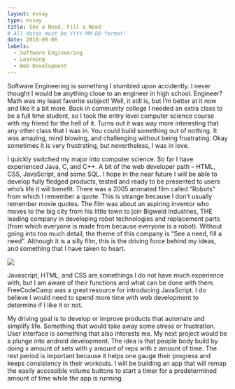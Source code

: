 ```yaml
---
layout: essay
type: essay
title: See a Need, Fill a Need
# All dates must be YYYY-MM-DD format!
date: 2018-09-06
labels:
  - Software Engineering
  - Learning
  - Web Development
---
```



  Software Engineering is something I stumbled upon accidently. I never thought I would be anything close to an engineer in high school. Engineer? Math was my least favorite subject! Well, it still is, but I’m better at it now and like it a bit more. Back in community college I needed an extra class to be a full time student, so I took the entry level computer science course with my friend for the hell of it. Turns out it was way more interesting that any other class that I was in. You could build something out of nothing. It was amazing, mind blowing, and challenging without being frustrating. Okay sometimes it is very frustrating, but nevertheless, I was in love.

  I quickly switched my major into computer science. So far I have experienced Java, C, and C++. A bit of the web developer path – HTML, CSS, JavaScript, and some SQL. I hope in the near future I will be able to develop fully fledged products, tested and ready to be presented to users who’s life it will benefit. There was a 2005 animated film called “Robots” from which I remember a quote. This is strange because I don’t usually remember movie quotes. The film was about an aspiring inventor who moves to the big city from his little town to join Bigweld Industries, THE leading company in developing robot technologies and replacement parts (from which everyone is made from because everyone is a robot). Without going into too much detail, the theme of this company is “See a need, fill a need”. Although it is a silly film, this is the driving force behind my ideas, and something that I have taken to heart.
  
  <img class="ui large floated image" src="https://i.pinimg.com/originals/c8/2b/67/c82b6758dd3cf2df271dfc8e3330c713.jpg">

  Javascript, HTML, and CSS are somethings I do not have much experience with, but I am aware of their functions and what can be done with them. FreeCodeCamp was a great resource for introducing JavaScript. I do believe I would need to spend more time with web development to determine if I like it or not. 
  
  My driving goal is to develop or improve products that automate and simplify life. Something that would take away some stress or frustration. User interface is something that also interests me. My next project would be a plunge into android development. The idea is that people body build by doing x amount of sets with y amount of reps with z amount of time. The rest period is important because it helps one gauge their progress and keeps consistency in their workouts. I will be building an app that will remap the easily accessible volume buttons to start a timer for a predetermined amount of time while the app is running. 

